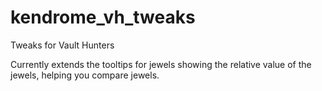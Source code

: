 # kendrome_vh_tweaks
Tweaks for Vault Hunters

Currently extends the tooltips for jewels showing the relative value of the jewels, helping you compare jewels.
